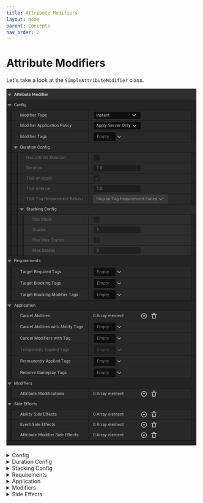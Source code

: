 ```yaml
---
title: Attribute Modifiers
layout: home
parent: Concepts
nav_order: 7
---
```


# Attribute Modifiers

Let's take a look at the `SimpleAttributeModifier` class. 

![a screenshot of the SimpleAttributeModifier class variables](../../images/BS_AM_Variables.png)

<details markdown="1">
  <summary>Config</summary>

* `Modifier Type` is an enum that determines how the modifier is applied. It has two options:
    * `Instant`
        * The modifier is applied immediately and then removed.
        * This is useful for one off effects like applying damage and then playing a hit reaction animation.
    * `Duration`
        * The modifier sticks around for a set amount or infinite amount of time.
        * This is useful for effects like applying a damage over time effect.
        * Duration modifiers support stacking and can be cancelled by other modifiers.
* `Modifier Application Policy` is an enum that controls how/if the modifier is replicated. There are three options:
    * `Apply Server Only`
        * The modifier is only applied on the server and will not apply in the client version of the ability.
        * This is useful for deterring cheating because the client won't run the code that applies the modifier.
        * Any `Side Effects` like activating abilities or sending events will only run on the server.
    * `Apply Server Only But Replicate Side Effects`
        * The modifier is only applied on the server but the side effects are replicated to the client. 
            * e.g. Only the server modifies health but upon replicating the `Attribute State` to the client, the client will activate any side effects like playing a hit reaction animation.
        * This is useful for effects that need to be seen by the client but not affect the game state.
    * `Apply Client Predicted`
        * The modifier is run on the client immediately assuming the server will allow it including applying `Side Effects`. 
            * If the server rejects the modifier, the client will rollback the modifier and cancel any running side effects.
        * This is useful for reducing perceived latency for the client.
* `ModifierTags` are tags that can be used to identify the modifier. 
    * These are useful for checking if a modifier is already applied to an attribute.
    * They behave similarly to the `AbilityTags` in the `SimpleGameplayAbility` class.
    * Similarly, there is a function on the `AbilityComponent` to cancel modifiers with matching tags
        ![a screenshot of the CancelModifiersWithTag function](../../images/BS_CancelModifiersWithTag.png)

</details>

<details markdown="1">
  <summary>Duration Config</summary>

Modifiers have additional variables that are only editable when the `Modifier Type` is set to `Duration`.
Duration modifiers work like regularly repeating instant modifiers. Every time the modifier is applied it is referred to as a `tick`.

If your modifier is of type `Duration` you will have the following additional variables:  
* `HasInfiniteDuration` is a boolean that determines if the modifier has a set duration or sticks around until manually removed.
    * Enabling this will disable the `Duration` variable.
* `Duration` is how long the Duration type modifier will stick around for.
    * This is a float that represents the time in seconds.
* `TickOnApply` is a boolean that determines if the modifier should tick immediately upon application or wait until the next tick interval to start modifications
* `TickInterval` is a float that determines how often the modifier should tick.
    * This is a float that represents the time in seconds.
    * e.g. If you set this to 1, the modifier will tick every second. If the modifier `Duration` is 2.5 seconds it will tick 2 times if `TickOnApply` is false and 3 times if true.
* `TickTagRequirementBehavior` is an enum that determines how the modifier should behave if the modifiers' tag requirements are not met. The options are:
    * `SkipOnTagRequirementFailed` will skip the current tick but continue counting down the duration.
        * e.g. In a Duration modifier of 2 seconds with an interval of 1 second:
            1. You pass the tag requirements when the modifier was applied but then fail before the first tick.
            2. The first tick is skipped
            3. The blocking tag was removed in between the first and second tick 
            4. The second tick will apply the modifier.
            5. 2 seconds have passed and the modifier is removed.
    * `PauseOnTagRequirementFailed` will pause the modifier until the requirements are met.
        * This setting freezes the modifier until the requirements are met.
        * As a side effect, a modifier that is expected to last 2 seconds can last forever if the tick requirements are not met after application (but won't do anything).
    * `CancelOnTagRequirementFailed` will cancel the modifier if it fails tag requirements at any point
        * e.g. You have a burning modifier that periodically applies damage and has a tag requirement that the target doesn't have `PlayerStatus.Wet`. As soon as the target has this tag, the burning modifier will be removed.
</details>


<details markdown="1">
  <summary>Stacking Config</summary>

Duration modifiers support the concept of stacking. This means that if you apply the same modifier multiple times, the modifier will stack on top of itself.
This doesn't mean that a modifier with a stack count of 2 will apply the effect twice or have a longer duration. Rather there is a `Stacks` variable that you can use in your modifier logic.  
e.g. A burning effect that deals `1 + Stacks` damage per tick.
You add a stack by applying the modifier again with the same tag.

* `CanStack` is a boolean that determines if the modifier supports stacking.
    * If this is set to false, reapplying the modifier will refresh the duration instead of adding a stack.
* `Stacks` is an integer that represents the number of times the modifier has been applied.
    * This is the variable that you read from in your modifier logic to determine the effect of the modifier.
* `HasMaxStacks` is a boolean that determines if the modifier has a maximum number of stacks.
    * Enabling this will enable the `MaxStacks` variable.
* `MaxStacks` is an integer that represents the maximum number of stacks the modifier can have.
    * If the modifier reaches this number of stacks, it will not stack again.
    * When reaching max stacks, the modifiers' `OnMaxStacksReached` event is called (more on available events after the variables section).
</details>

<details markdown="1">
  <summary>Requirements</summary>

These determine if the modifier can be applied or not.

* `TargetRequiredTags` the target ability component of this modifier must have all of these tags to apply the modifier.
* `TargetBlockingTags` the target ability component of this modifier must NOT have any of these tags to apply the modifier.
* `TargetBlockingModifierTags` the target ability component of this modifier must NOT have an active duration modifier with these `ModifierTags` to apply the modifier.
    * e.g. If you want to make sure that only one `ModifierDamageType.Burning` modifier can be applied at a time, you would set this to `ModifierDamageType.Burning`.

</details>

<details markdown="1">
  <summary>Application</summary>

If the modifier passes the tag requirements:
* `CancelAbilities` is an array of class references to `SimpleGameplayAbility` blueprints.
    * This refers to abilities on the target ability component
    * These abilities will be cancelled.
* `CancelAbilitiesWithAbilityTags` will cancel abilities on the target ability component that have any of these tags.
* `CancelModifiersWithTags` will cancel any active Duration type modifiers running on the target ability component that have `ModifierTags` that match
* `TemporarilyAppliedTags` are tags that are temporarily added to the target ability component while the modifier is active.
    * This is disables for Instant type modifiers.
* `PermanentlyAppliedTags` are tags that are permanently added to the target ability component.
    * These tags need to be removed manually.
    * Supported by both Instant and Duration type modifiers.
* `RemoveTags` are tags that are removed from the target ability component.
    * Supported by both Instant and Duration type modifiers.
</details>

<details markdown="1">
  <summary>Modifiers</summary>

Modifiers are where the bulk of the work happens. These change the attributes on the target ability component.
The options shown to you in a modifier change depending on the type of attribute you are modifying.  




There are two types of modifiers:
<details markdown="1">
<summary>Float Modifiers</summary>

![a screenshot of a float modifier](../../images/BS_ManualInputValue.png)

The idea behind float modifiers is that they take an attribute and say: `Attribute = Attribute Operation InputValue`  
Where `Operation` is an enum that determines how the attribute will be changed and `Value` is the value that will be used in the operation.  
e.g `Health` = `Health` `Add` `FromAnotherAttribute`  
e.g `Health` = `Health` `Multiply` `0.5`  

* `ModifierDescription` is a cosmetic string that describes what the modifier does and displays it in the editor window. This field is optional
* `AttributeType` is an enum that determines what type of attribute you are modifying. In the above screenshot we set it to `Float Attribute`.
* `ModifiedAttribute` is a gameplay tag representing the attribute that you are modifying.
* `ModifiedAttributeValueType` determines which part of the `Float Attribute` you are changing. 
    * This option only appears when the `AttributeType` is set to `Float Attribute`.
    * The options are:
        * `BaseValue`
        * `CurrentValue`
        * `MaxCurrentValue`
        * `MaxBaseValue`
        * `MinCurrentValue`
        * `MinBaseValue`
* `CancelIfAttributeNotFound` is a boolean that determines if the modifier should cancel if the attribute is not found on the target ability component.
* `ApplicationTriggers` determines when this modifier will apply. The triggers are an array of an enum that represents different "phases" of the modifier application. 
    * If left empty it will apply every tick for a `Duration` or once for an `Instant` type modifier
    * These are a list of the phases:
        * `OnInstantModifierEndedSuccess`
        * `OnInstantModifierEndedCancel`
        * `OnDurationModifierInitiallyAppliedSuccess`
        * `OnDurationModifierEndedSuccess`
        * `OnDurationModifierEndedCancel`
        * `OnDurationModifierTickSuccess`
        * `OnDurationModifierTickCancel`
    * If your modifier is an `Instant` type modifier, the `OnDurationModifier` triggers will not be called.
    * If used in conjunction with Duration modifiers you can have effects like *when first applied do burst damage of 20 and then apply 5 damage every second for 4 seconds*.
* `ModificationOperation` is an enum that determines how the modifier will change the float attribute. The options are:
    * `Add`
    * `Multiply`
    * `Override`
    * There is no `Subtract` or `Divide` operation because you can achieve this by using negative values and reciprocals.
        * e.g. `Add -20` or `Multiply 0.5`
* `ModificationInputValueSource` determines where we get the input value from:
    * `Manual`
        * A hardcoded value. 
        * e.g. Health = `Health Add -20` to reduce health by 20
            ![a screenshot of a manual input value for a modifier](../../images/BS_ManualInputValue.png)
    * `FromOverflow`
        * If the previous modifier reduced an attribute beyond its minimum/maximum value, the overflow value is used.
        * e.g If you have 20 Armour with a min current value of 0 and you reduce it by 30, Armour get's clamped to 0 and the overflow value is set to -10.
        * So, if we're modifying `Health` after `Armour` and set the input source to `FromOverflow`, we add -10 to `Health`. 
            * If Armour was set to 30 instead of 20, the overflow value would be 0 and Health would effectively be untouched.
        * Using `FromOverflow` adds an extra option called `ConsumeOverflow`
            * Setting this to true will set the overflow to 0 after using it, even if there is overflow left over
            * e.g. `Shield = 10, Armour = 10, Health = 100`. You apply 50 damage to shield and the overflow if 40. You apply 40 damage to Armour and the overflow is 30 but because Armour has `ConsumeOverflow` set to true, the overflow is set to 0 afterwards and health is untouched.
        ![a screenshot of an overflow input value for a modifier](../../images/BS_OverflowInputValue.png)
    * `FromInstigatorAttribute`
        * The input value is a `Float Attribute` from the instigator ability component. If the attribute doesn't exist a value of 0 is used and a warning will get printed to the log.
    * `FromTargetAttribute`
        * The input value is a `Float Attribute` from the target ability component. If the attribute doesn't exist a value of 0 is used and a warning will get printed to the log.
    * `FromMetaAttribute`
        * You supply a gameplay tag and a function on the Modifier class is called to get the value. You can use this if you have complex calculations that need to be done to get the input value.
            ![a screenshot of a meta input variable](../../images/BS_MetaInputVariable.png)
            ![a screenshot of the meta input function](../../images/BS_MetaInputFunction.png)
</details>

<details markdown="1">
<summary>Struct Modifiers</summary>

Struct modifiers are simpler than Float modifiers but require blueprint code to work.
![a screenshot of a struct modifier](../../images/BS_StructModifierExample.png)

I'll skip the fields it shares with the Float modifier and focus on the unique one:
* `StructOperationTag` is a gameplay tag that represents what we want to do with the struct. e.g. `Attributes.Speed.AddBonus`
    * ![a screenshot of the struct operation tag](../../images/BS_StructOperationTag.png)

</details>

</details>


<details markdown="1">
  <summary>Side Effects</summary>

Side effects happen are non attribute related changes that happen alongside the modifier. There are three types of side effects:
* `AbilitySideEffects` are abilities that are activated as a part of the modifier
    * A common use case is applying a damage modifier and then activating a hit reaction ability.
* `EventSideEffects` are events that are sent as a part of the modifier through the `SimpleEventSubsystem`
* `AttributeModifierSideEffects` are attribute modifiers that are applied in addition to this one.
    * This is useful for chaining attribute modifiers together.

Like the `Modifiers` section from earlier we can choose what "phase" of the modifier application we want to trigger the side effect.  
So it's possible to have a modifier that, upon failing to apply to the target, can apply a different modifier to the instigator.  
e.g. A failed stun attempt by the instigator on the target applies a slow modifier to the instigator instead.

![a screenshot of the side effects section](../../images/BS_SideEffects.png)

</details>